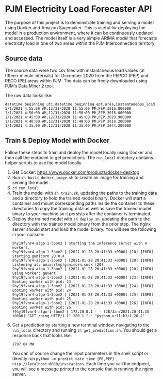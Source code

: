 # PJM Electricity Load Forecaster API
The purpose of this project is to demonstrate training and serving a model using Docker and Amazon Sagemaker. This is useful for deploying the model in a production environment, where it can be continuously updated and accessed. The model itself is a very simple ARIMA model that forecasts electricity load in one of two areas within the PJM Interconnection territory. 

## Source data
The source data were two csv files with instantaneous load values (at fifteen-minute intervals) for December 2020 from the PEPCO (PEP) and PECO (PE) areas within PJM. The data can be freely downloaded using PJM's [Data Miner 2 tool](http://dataminer2.pjm.com/feed/inst_load). 

The raw data looks like:
```
datetime_beginning_utc,datetime_beginning_ept,area,instantaneous_load
1/1/2021 4:55:00 AM,12/31/2020 11:55:00 PM,PEP,3016.800000
1/1/2021 4:50:00 AM,12/31/2020 11:50:00 PM,PEP,3016.800000
1/1/2021 4:45:00 AM,12/31/2020 11:45:00 PM,PEP,3020.900000
1/1/2021 4:40:00 AM,12/31/2020 11:40:00 PM,PEP,3018.200000
1/1/2021 4:35:00 AM,12/31/2020 11:35:00 PM,PEP,3044.200000
```

## Train & Deploy Model with Docker
Follow these steps to train and deploy the model locally using Docker and then call the endpoint to get predictions. The `run_local` directory contains helper scripts to use the model locally. 

1. Get Docker: https://www.docker.com/products/docker-desktop
1. Run `sh build_docker_image.sh` to create an image for training and serving the model
1. `cd run_local`
1. Train the model with `sh train.sh`, updating the paths to the training data and a directory to hold the trained model binary. Docker will start a container and mount corresponding paths inside the container to these directories to copy the training data as well as save the trained model binary to your machine so it persists after the container is terminated. 
1. Deploy the trained model with `sh deploy.sh`, updating the path to the directory with the trained model binary from the prior step. The nginx server should start and load the model binary. You will see the following in your console:
    ```
    9hy19fvnr4-algo-1-5bom2 | Starting the inference server with 4 workers.
    9hy19fvnr4-algo-1-5bom2 | [2021-01-28 20:41:33 +0000] [20] [INFO] Starting gunicorn 20.0.4
    9hy19fvnr4-algo-1-5bom2 | [2021-01-28 20:41:33 +0000] [20] [INFO] Listening at: unix:/tmp/gunicorn.sock (20)
    9hy19fvnr4-algo-1-5bom2 | [2021-01-28 20:41:33 +0000] [20] [INFO] Using worker: gevent
    9hy19fvnr4-algo-1-5bom2 | [2021-01-28 20:41:33 +0000] [23] [INFO] Booting worker with pid: 23
    9hy19fvnr4-algo-1-5bom2 | [2021-01-28 20:41:33 +0000] [24] [INFO] Booting worker with pid: 24
    9hy19fvnr4-algo-1-5bom2 | [2021-01-28 20:41:33 +0000] [25] [INFO] Booting worker with pid: 25
    9hy19fvnr4-algo-1-5bom2 | [2021-01-28 20:41:33 +0000] [26] [INFO] Booting worker with pid: 26
    !9hy19fvnr4-algo-1-5bom2 | 172.20.0.1 - - [28/Jan/2021:20:41:35 +0000] "GET /ping HTTP/1.1" 200 1 "-" "python-urllib3/1.26.2"
    ```
1. Get a prediction by starting a new terminal window, navigating to the `run_local` directory and running `sh get_prediction.sh`. You should get a response back that looks like:
    ```
    2797.04 MW
    ```
   You can of course change the input parameters in the shell script or directly run `python -m predict date time {PE,PEP} http://localhost:8080/invocations`. Each time you call the endpoint, you will see a message printed to the console that is running the nginx server.
